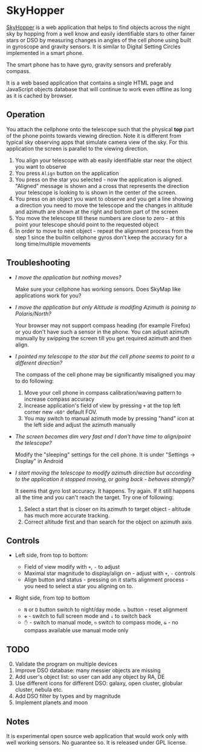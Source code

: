 # SkyHopper

[SkyHopper](https://artyom-beilis.github.io/skyhopper.html) is a web application that helps
to find objects across the night sky by hopping from a well know and easily identifiable 
stars to other fainer stars or DSO by measuring changes in angles of the cell phone
using built in gyroscope and gravity sensors. It is similar to Digital Setting Circles 
implemented in a smart phone.

The smart phone has to have gyro, gravity sensors and preferably compass.

It is a web based application that contains a single HTML page and JavaScript objects 
database that will continue to work even offline as long as it is cached by browser.

## Operation

You attach the cellphone onto the telescope such that the physical **top** part of the phone 
points towards viewing direction. Note it is different from typical sky observing apps
that simulate camera view of the sky. For this application the screen is parallel to the
viewing direction.

1. You align your telescope with ab easily identifiable star near the object you want to observe
2. You press `Align` button on the application
3. You press on the star you selected - now the application is aligned. "Aligned" message is shown and a cross that represents the direction your telescope is looking to is shown in the center of the screen.
4. You press on an object you want to observe and you get a line showing a direction you need to move the telescope and the changes in altitude and azimuth are shown at the right and bottom part of the screen
5. You move the telescope till these numbers are close to zero - at this point your telescope should point to the requested object
6. In order to move to next object - repeat the alignment process from the step 1 since the builtin cellphone gyros don't keep the accuracy for a long time/multiple movements

## Troubleshooting 

-   _I move the application but nothing moves?_

    Make sure your cellphone has working sensors. Does SkyMap like applications work for you?

-   _I move the application but only Altitude is modifing Azimuth is poining to Polaris/North?_

    Your browser may not support compass heading (for example Firefox) or you don't have such a sensor in the phone.
    You can adjust azimuth manually by swipping the screen till you get required azimuth and then align.

-   _I pointed my telescope to the star but the cell phone seems to point to a different direction?_

    The compass of the cell phone may be significantly misaligned you may to do following:

    1. Move your cell phone in compass calibration/waving pattern to increase compass accuracy
    2. Increase application's field of view by pressing `+` at the top left corner new `∠60°` default FOV.
    3. You may switch to manual azimuth mode by pressing "hand" icon at the left side and adjust the azimuth manually

-   _The screen becomes dim very fast and I don't have time to align/point the telescope?_

    Modify the "sleeping" settings for the cell phone. It is under "Settings -> Display" in Android

-   _I start moving the telescope to modify azimuth direction but according to the application it stopped moving, or going back - behaves strangly?_

    It seems that gyro lost accuracy. It happens. Try again. If it still happens all the time and you can't reach the target. Try one of following:

    1. Select a start that is closer on its azimuth to target object - altitude has much more accurate tracking.
    2. Correct altitude first and than search for the object on azimuth axis 

## Controls

- Left side, from top to bottom:

    - Field of view modify with `+`, `-` to adjust 
    - Maximal star magnitude to display/align on - adjust with `+`, `-` controls
    - Align button and status - pressing on it starts alignment process - you need to select a star you aligning on to.

- Right side, from top to bottom

    - `N` or `D` button switch to night/day mode. `↻` button - reset alignment
    - `✥` - switch to full screen mode and `↓` to switch back 
    - `✋` - switch to manual mode,  `⎋` switch to compass mode, ~~`⎋`~~ - no compass available use manual mode only

## TODO

0. Validate the program on multiple devices
1. Improve DSO database: many messier objects are missing
2. Add user's object list: so user can add any object by RA, DE
3. Use different icons for different DSO: galaxy, open cluster, globular cluster, nebula etc.
4. Add DSO filter by types and by magnitude
5. Implement planets and moon 

## Notes

It is experimental open source web application that would work only with well working sensors. No guarantee so. It is released under GPL license.

